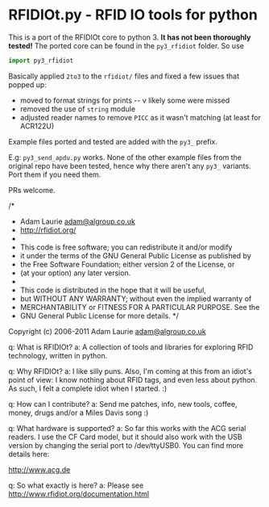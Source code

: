 # RFIDIOt.py - RFID IO tools for python

This is a port of the RFIDIOt core to python 3. **It has not been thoroughly
tested!** The ported core can be found in the `py3_rfidiot` folder. So use

```python
import py3_rfidiot
```

Basically applied `2to3` to the `rfidiot/` files and fixed a few issues that
popped up:

* moved to format strings for prints -- v likely some were missed
* removed the use of `string` module
* adjusted reader names to remove `PICC` as it wasn't matching (at least for ACR122U)

Example files ported and tested are added with the `py3_` prefix.

E.g: `py3_send_apdu.py` works. None of the other example files from the
original repo have been tested, hence why there aren't any `py3_` variants. 
Port them if you need them.

PRs welcome.

/* 
 * Adam Laurie <adam@algroup.co.uk>
 * http://rfidiot.org/
 *
 * This code is free software; you can redistribute it and/or modify
 * it under the terms of the GNU General Public License as published by
 * the Free Software Foundation; either version 2 of the License, or
 * (at your option) any later version.
 *
 * This code is distributed in the hope that it will be useful,
 * but WITHOUT ANY WARRANTY; without even the implied warranty of
 * MERCHANTABILITY or FITNESS FOR A PARTICULAR PURPOSE.  See the
 * GNU General Public License for more details.
 */

Copyright (c) 2006-2011 Adam Laurie <adam@algroup.co.uk>

q: What is RFIDIOt?
a: A collection of tools and libraries for exploring RFID technology, written 
in python.

q: Why RFIDIOt?
a: I like silly puns. Also, I'm coming at this from an idiot's point of view: 
I know nothing about RFID tags, and even less about python. As such, I felt a 
complete idiot when I started. :)

q: How can I contribute?
a: Send me patches, info, new tools, coffee, money, drugs and/or a Miles Davis song :) 

q: What hardware is supported?
a: So far this works with the ACG serial readers. I use the CF Card model, 
but it should also work with the USB version by changing the serial port to 
/dev/ttyUSB0. You can find more details here:

  http://www.acg.de

q: So what exactly is here?
a: Please see http://www.rfidiot.org/documentation.html
